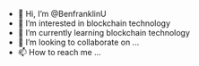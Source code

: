 - 👋 Hi, I’m @BenfranklinU
- 👀 I’m interested in blockchain technology 
- 🌱 I’m currently learning blockchain technology 
- 💞️ I’m looking to collaborate on ...
- 📫 How to reach me ...

<!---
BenfranklinU/BenfranklinU is a ✨ special ✨ repository because its `README.md` (this file) appears on your GitHub profile.
You can click the Preview link to take a look at your changes.
--->
